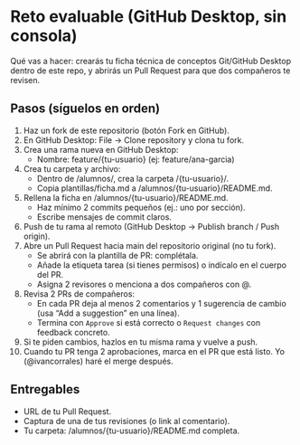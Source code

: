 # Reto evaluable (GitHub Desktop, sin consola)

Qué vas a hacer: crearás tu ficha técnica de conceptos Git/GitHub Desktop dentro de este repo, y abrirás un Pull Request para que dos compañeros te revisen.

## Pasos (síguelos en orden)

1.	Haz un fork de este repositorio (botón Fork en GitHub).
2.	En GitHub Desktop: File → Clone repository y clona tu fork.
3.	Crea una rama nueva en GitHub Desktop:
    *	Nombre: feature/{tu-usuario} (ej: feature/ana-garcia)
4.	Crea tu carpeta y archivo:
	*	Dentro de /alumnos/, crea la carpeta /{tu-usuario}/.
	*	Copia plantillas/ficha.md a /alumnos/{tu-usuario}/README.md.
5.	Rellena la ficha en /alumnos/{tu-usuario}/README.md.
	*	Haz mínimo 2 commits pequeños (ej.: uno por sección).
	*	Escribe mensajes de commit claros.
6.	Push de tu rama al remoto (GitHub Desktop → Publish branch / Push origin).
7.	Abre un Pull Request hacia main del repositorio original (no tu fork).
	*	Se abrirá con la plantilla de PR: complétala.
	*	Añade la etiqueta tarea (si tienes permisos) o indícalo en el cuerpo del PR.
	*	Asigna 2 revisores o menciona a dos compañeros con @.
8.	Revisa 2 PRs de compañeros:
	*	En cada PR deja al menos 2 comentarios y 1 sugerencia de cambio (usa “Add a suggestion” en una línea).
	*	Termina con `Approve` si está correcto o `Request changes` con feedback concreto.
9.	Si te piden cambios, hazlos en tu misma rama y vuelve a push.
10.	Cuando tu PR tenga 2 aprobaciones, marca en el PR que está listo. Yo (@ivancorrales) haré el merge después.

## Entregables
*	URL de tu Pull Request.
*	Captura de una de tus revisiones (o link al comentario).
*	Tu carpeta: /alumnos/{tu-usuario}/README.md completa.